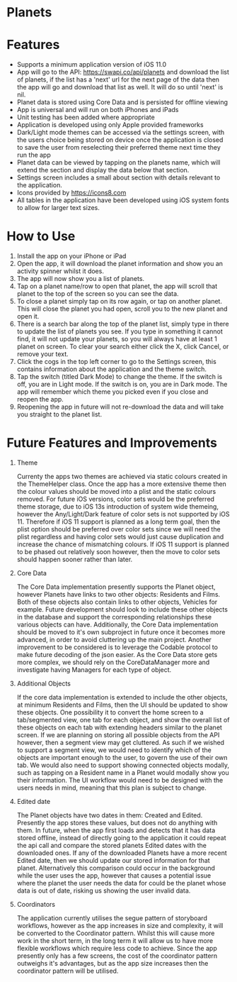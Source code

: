 # Planets

# Features

- Supports a minimum application version of iOS 11.0
- App will go to the API: https://swapi.co/api/planets and download the list of planets, if the list has a 'next' url for the next page of the data then the app will go and download that list as well. It will do so until 'next' is nil.
- Planet data is stored using Core Data and is persisted for offline viewing
- App is universal and will run on both iPhones and iPads
- Unit testing has been added where appropriate
- Application is developed using only Apple provided frameworks
- Dark/Light mode themes can be accessed via the settings screen, with the users choice being stored on device once the application is closed to save the user from reselecting their preferred theme next time they run the app
- Planet data can be viewed by tapping on the planets name, which will extend the section and display the data below that section.
- Settings screen includes a small about section with details relevant to the application.
- Icons provided by https://icons8.com
- All tables in the application have been developed using iOS system fonts to allow for larger text sizes.

# How to Use

1. Install the app on your iPhone or iPad
2. Open the app, it will download the planet information and show you an activity spinner whilst it does.
3. The app will now show you a list of planets.
4. Tap on a planet name/row to open that planet, the app will scroll that planet to the top of the screen so you can see the data.
5. To close a planet simply tap on its row again, or tap on another planet. This will close the planet you had open, scroll you to the new planet and open it.
6. There is a search bar along the top of the planet list, simply type in there to update the list of planets you see. If you type in something it cannot find, it will not update your planets, so you will always have at least 1 planet on screen. To clear your search either click the X, click Cancel, or remove your text.
7. Click the cogs in the top left corner to go to the Settings screen, this contains information about the application and the theme switch.
8. Tap the switch (titled Dark Mode) to change the theme. If the switch is off, you are in Light mode. If the switch is on, you are in Dark mode. The app will remember which theme you picked even if you close and reopen the app.
9. Reopening the app in future will not re-download the data and will take you straight to the planet list.


# Future Features and Improvements

1. Theme

    Currenty the apps two themes are achieved via static colours created in the ThemeHelper class. Once the app has a more extensive theme then the colour values should be moved into a plist and the static colours removed. For future iOS versions, color sets would be the preferred theme storage, due to iOS 13s introduction of system wide themeing, however the Any/Light/Dark feature of color sets is not supported by iOS 11. Therefore if iOS 11 support is planned as a long term goal, then the plist option should be preferred over color sets since we will need the plist regardless and having color sets would just cause duplication and increase the chance of mismatching colours. If iOS 11 support is planned to be phased out relatively soon however, then the move to color sets should happen sooner rather than later. 
    
2. Core Data

    The Core Data implementation presently supports the Planet object, however Planets have links to two other objects: Residents and Films. Both of these objects also contain links to other objects, Vehicles for example. Future development should look to include these other objects in the database and support the corresponding relationships these various objects can have. Additionally, the Core Data implementation should be moved to it's own subproject in future once it becomes more advanced, in order to avoid cluttering up the main project. Another improvement to be considered is to leverage the Codable protocol to make future decoding of the json easier. As the Core Data store gets more complex, we should rely on the CoreDataManager more and investigate having Managers for each type of object.
    
3. Additional Objects

    If the core data implementation is extended to include the other objects, at minimum Residents and Films, then the UI should be updated to show these objects. One possibility it to convert the home screen to a tab/segmented view, one tab for each object, and show the overall list of these objects on each tab with extending headers similar to the planet screen. If we are planning on storing all possible objects from the API however, then a segment view may get cluttered. As such if we wished to support a segment view, we would need to identify which of the objects are important enough to the user, to govern the use of their own tab. We would also need to support showing connected objects modally, such as tapping on a Resident name in a Planet would modally show you their information. The UI workflow would need to be designed with the users needs in mind, meaning that this plan is subject to change. 
  
4. Edited date

    The Planet objects have two dates in them: Created and Edited. Presently the app stores these values, but does not do anything with them. In future, when the app first loads and detects that it has data stored offline, instead of directly going to the application it could repeat the api call and compare the stored planets Edited dates with the downloaded ones. If any of the downloaded Planets have a more recent Edited date, then we should update our stored information for that planet. Alternatively this comparison could occur in the background while the user uses the app, however that causes a potential issue where the planet the user needs the data for could be the planet whose data is out of date, risking us showing the user invalid data. 
  
5. Coordinators

    The application currently utilises the segue pattern of storyboard workflows, however as the app increases in size and complexity, it will be converted to the Coordinator pattern. Whilst this will cause more work in the short term, in the long term it will allow us to have more flexible workflows which require less code to achieve. Since the app presently only has a few screens, the cost of the coordinator pattern outweighs it's advantages, but as the app size increases then the coordinator pattern will be utilised. 
